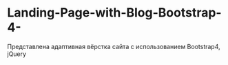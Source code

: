 # Landing-Page-with-Blog-Bootstrap-4-
Представлена адаптивная вёрстка сайта с использованием Bootstrap4, jQuery
